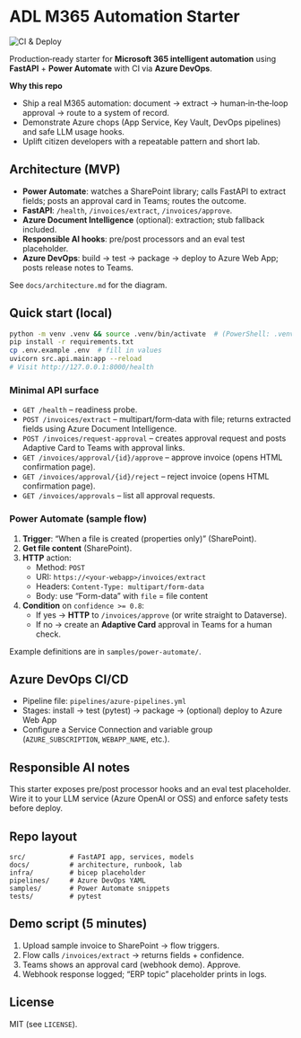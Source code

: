 
# ADL M365 Automation Starter

![CI & Deploy](https://github.com/ammons-datalabs/adl-m365-automation-starter/actions/workflows/ci-deploy.yml/badge.svg)

Production‑ready starter for **Microsoft 365 intelligent automation** using **FastAPI** + **Power Automate** with CI via **Azure DevOps**.

**Why this repo**
- Ship a real M365 automation: document → extract → human‑in‑the‑loop approval → route to a system of record.
- Demonstrate Azure chops (App Service, Key Vault, DevOps pipelines) and safe LLM usage hooks.
- Uplift citizen developers with a repeatable pattern and short lab.

## Architecture (MVP)
- **Power Automate**: watches a SharePoint library; calls FastAPI to extract fields; posts an approval card in Teams; routes the outcome.
- **FastAPI**: `/health`, `/invoices/extract`, `/invoices/approve`.
- **Azure Document Intelligence** (optional): extraction; stub fallback included.
- **Responsible AI hooks**: pre/post processors and an eval test placeholder.
- **Azure DevOps**: build → test → package → deploy to Azure Web App; posts release notes to Teams.

See `docs/architecture.md` for the diagram.

## Quick start (local)
```bash
python -m venv .venv && source .venv/bin/activate  # (PowerShell: .venv\Scripts\Activate.ps1)
pip install -r requirements.txt
cp .env.example .env  # fill in values
uvicorn src.api.main:app --reload
# Visit http://127.0.0.1:8000/health
```

### Minimal API surface
- `GET /health` – readiness probe.
- `POST /invoices/extract` – multipart/form‑data with file; returns extracted fields using Azure Document Intelligence.
- `POST /invoices/request-approval` – creates approval request and posts Adaptive Card to Teams with approval links.
- `GET /invoices/approval/{id}/approve` – approve invoice (opens HTML confirmation page).
- `GET /invoices/approval/{id}/reject` – reject invoice (opens HTML confirmation page).
- `GET /invoices/approvals` – list all approval requests.

### Power Automate (sample flow)
1. **Trigger**: “When a file is created (properties only)” (SharePoint).
2. **Get file content** (SharePoint).
3. **HTTP** action:
   - Method: `POST`
   - URI: `https://<your-webapp>/invoices/extract`
   - Headers: `Content-Type: multipart/form-data`
   - Body: use “Form-data” with `file` = file content
4. **Condition** on `confidence >= 0.8`:
   - If yes → **HTTP** to `/invoices/approve` (or write straight to Dataverse).
   - If no → create an **Adaptive Card** approval in Teams for a human check.

Example definitions are in `samples/power-automate/`.

## Azure DevOps CI/CD
- Pipeline file: `pipelines/azure-pipelines.yml`
- Stages: install → test (pytest) → package → (optional) deploy to Azure Web App
- Configure a Service Connection and variable group (`AZURE_SUBSCRIPTION`, `WEBAPP_NAME`, etc.).

## Responsible AI notes
This starter exposes pre/post processor hooks and an eval test placeholder. Wire it to your LLM service (Azure OpenAI or OSS) and enforce safety tests before deploy.

## Repo layout
```
src/           # FastAPI app, services, models
docs/          # architecture, runbook, lab
infra/         # bicep placeholder
pipelines/     # Azure DevOps YAML
samples/       # Power Automate snippets
tests/         # pytest
```

## Demo script (5 minutes)
1) Upload sample invoice to SharePoint → flow triggers.
2) Flow calls `/invoices/extract` → returns fields + confidence.
3) Teams shows an approval card (webhook demo). Approve.
4) Webhook response logged; “ERP topic” placeholder prints in logs.

## License
MIT (see `LICENSE`).

